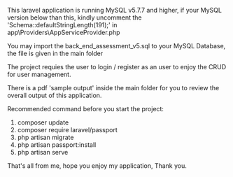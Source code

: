 This laravel application is running MySQL v5.7.7 and higher, if your MySQL version below than this, kindly uncomment the 'Schema::defaultStringLength(191);' in app\Providers\AppServiceProvider.php

You may import the back_end_assessment_v5.sql to your MySQL Database, the file is given in the main folder

The project requies the user to login / register as an user to enjoy the CRUD for user management. 

There is a pdf 'sample output' inside the main folder for you to review the overall output of this application. 



Recommended command before you start the project: 

1. composer update
2. composer require laravel/passport
3. php artisan migrate
4. php artisan passport:install
5. php artisan serve

That's all from me, hope you enjoy my application, Thank you. 
